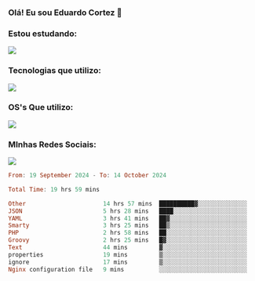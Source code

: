 ### Olá! Eu sou Eduardo Cortez 🤙


### Estou estudando: 

<p align="left">
  <a href="https://skillicons.dev">
    <img src="https://skillicons.dev/icons?i=kubernetes,terraform" />
  </a>
</p>

### Tecnologias que utilizo: 

<p align="left">
  <a href="https://skillicons.dev">
    <img src="https://skillicons.dev/icons?i=docker,mysql,postgres,git,aws,bash,jenkins,figma,grafana,nginx,notion,prometheus" />
  </a>
</p>

### OS's Que utilizo:

<p align="left">
  <a href="https://skillicons.dev">
    <img src="https://skillicons.dev/icons?i=linux,debian,ubuntu,apple,windows" />
  </a>
</p>

### MInhas Redes Sociais:

<p align="left">
  <a href="https://skillicons.dev">
    <img src="https://skillicons.dev/icons?i=linkedin,github" />
  </a>
</p>

<!--START_SECTION:waka-->

```haskell
From: 19 September 2024 - To: 14 October 2024

Total Time: 19 hrs 59 mins

Other                      14 hrs 57 mins  ██████████▓░░░░░░░░░░░░░░   42.78 %
JSON                       5 hrs 28 mins   ████░░░░░░░░░░░░░░░░░░░░░   15.66 %
YAML                       3 hrs 41 mins   ██▓░░░░░░░░░░░░░░░░░░░░░░   10.54 %
Smarty                     3 hrs 25 mins   ██▒░░░░░░░░░░░░░░░░░░░░░░   09.80 %
PHP                        2 hrs 58 mins   ██░░░░░░░░░░░░░░░░░░░░░░░   08.51 %
Groovy                     2 hrs 25 mins   █▓░░░░░░░░░░░░░░░░░░░░░░░   06.92 %
Text                       44 mins         ▓░░░░░░░░░░░░░░░░░░░░░░░░   02.13 %
properties                 19 mins         ▒░░░░░░░░░░░░░░░░░░░░░░░░   00.94 %
ignore                     17 mins         ▒░░░░░░░░░░░░░░░░░░░░░░░░   00.82 %
Nginx configuration file   9 mins          ░░░░░░░░░░░░░░░░░░░░░░░░░   00.44 %
```

<!--END_SECTION:waka-->
